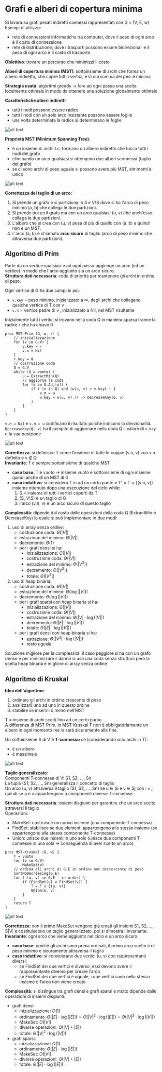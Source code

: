 # Grafi e alberi di copertura minima
Si lavora su grafi pesati indiretti connessi rappresentati con G = (V, E, w)  
Esempi di utilizzo:
- rete di connessioni informatiche tra computer, dove il peso di ogni arco è il costo di connessione
- rete di distribuzione, dove i trasporti possono essere bidirezionali e il peso di ogni arco è il costo di trasporto

**Obiettivo**: trovare un percorso che minimizzi il costo

**Alberi di copertura minima (MST)**: sottoinsieme di archi che forma un albero indiretto, che copre tutti i vertici, e la cui somma dei pesi è minima

**Strategia usata**: algoritmi greedy -> fare ad ogni passo una scelta localmente ottimale in modo da ottenere una soluzione globalmente ottimale

**Caratteristiche alberi indiretti**:
- tutti i nodi possono essere radice
- tutti i nodi con un solo arco insistente possono essere foglie
- una volta determinata la radice si determinano le foglie

![alt text](images/14_00.png)

**Proprietà MST (Minimum Spanning Tree)**:
- è un insieme di archi t.c. formano un albero indiretto che tocca tutti i nodi del grafo
- eliminando un arco qualsiasi si ottengono due alberi sconnessi (taglio del grafo)
- se ci sono archi di peso uguale si possono avere più MST, altrimenti è unico

![alt text](images/14_01.png)

**Correttezza del taglio di un arco**:
1. Si prende un grafo e si partiziona in S e V\S dove si ha l'arco di peso minimo (a, b) che collega le due partizioni.
2. Si prende poi un il grafo ma con un arco qualsiasi (u, v) che anch'esso collega le due partizioni.
3. L'albero che si crea con (u, v) pesa di più di quello con (a, b) e quindi non è un MST.
4. L'arco (a, b) è chiamato **arco sicuro** di taglio (arco di peso minimo che attraversa due partizioni).

## Algoritmo di Prim
Parte da un vertice qualsiasi e ad ogni passo aggiunge un arco (ed un vertice) in modo che l'arco aggiunto sia un arco sicuro.  
**Struttura dati necessaria**: coda di priorità per mantenere gli archi in ordine di peso.

Ogni vertice di G ha due campi in più:
- `v.key` = peso minimo, inizializzato a ∞, degli archi che collegano qualche vertice di T con v
- `v.π` = vertice padre di v , inizializzato a Nil, nel MST risultante

Inizialmente tutti i vertici si trovano nella coda Q in maniera sparsa tranne la radice r che ha chiave 0

```pseudocode
proc MST-Prim (G, w, r) {
    // inizializzazione
    for (v in G.V) {
        v.key = ∞
        v.π = Nil
    }
    r.key = 0
    // costruzione coda
    Q = G.V
    while (Q ≠ vuoto) {
        u = ExtractMin(Q)
        // aggiorna la coda
        for (v in G.Adj[u]) {
            if ( (v in Q) and (w(u, v) < v.key) ) {
                v.π = u
                v.key = w(u, v) // -> DecreaseKey(Q, v)
            }
        }
    }
}
```

`v.π = Nil` e `v.π = u` codificano il risultato poichè indicano la direzionalità.  
`DecreaseKey(Q, v)` ha il compito di aggiornare nella coda Q il valore di `v.key` e la sua posizione

![alt text](images/14_02.png)

**Correttezza**: si definisce T come l'insieme di tutte le coppie (v.π, v) con v.π definito e v $\notin$ Q  
**Invariante**: T è sempre sottoinsieme di qualche MST
- **caso base**: T è vuoto -> insieme vuoto è sottoinsieme di ogni insieme quindi anche di un MST di G
- **caso induttivo**: si considera T in ad un certo punto e T' = T ∪ {(v.π, v)} insieme ottenuto dopo una esecuzione del ciclo while:
    1. S = insieme di tutti i vertici coperti da T
    2. (S, V\S) è un taglio di G
    3. l'arco (v.π, v) è un arco sicuro di questo taglio

**Complessità**: dipende dal costo delle operazioni della coda Q (ExtractMin e DecreaseKey) la quale si può implementare in due modi:
1. uso di array senza ordine:
    - costruzione coda: $\Theta(|V|)$
    - estrazione del minimo: $\Theta(|V|)$
    - decremento: $\Theta(1)$
    - per i grafi densi si ha:
        - inizializzazione: $\Theta(|V|)$
        - costruzione coda: $\Theta(|V|)$
        - estrazione del minimo: $\Theta(|V^2|)$
        - decremento: $\Theta(|V^2|)$
        - totale: $\Theta(|V^2|)$
2. uso di heap binaria:
    - costruzione coda: $\Theta(|V|)$
    - estrazione del minimo: $\Theta(\log(|V|))$
    - decremento: $\Theta(\log(|V|))$
    - per i grafi sparsi con heap binaria si ha:
        - inizializzazione: $\Theta(|V|)$
        - costruzione coda: $\Theta(|V|)$
        - estrazione del minimo: $\Theta(|V| \cdot \log(|V|))$
        - decremento: $\Theta(|E| \cdot \log(|V|))$
        - totale: $\Theta(|E| \cdot \log(|V|))$
    - per i grafi densi con heap binaria si ha:
        - estrazione: $\Theta(|V^2| \cdot \log(|V|))$
        - resto uguale

Soluzione migliore per la complessità: il caso peggiore si ha con un grafo denso e per minimizzare il danno si usa una coda senza struttura però la scelta heap binaria è migliore di array senza ordine

## Algoritmo di Kruskal
**Idea dell'algoritmo**:
1. ordinare gli archi in ordine crescente di peso
2. analizzarli uno ad uno in questo ordine
3. stabilire se inserirli o meno nell'MST

T = insieme di archi scelti fino ad un certo punto  
A differenza di MST-Prim, in MST-Kruskal T non è obbligatoriamente un albero in ogni momento ma lo sarà sicuramente alla fine.

Un sottoinsieme S di V è **T-connesso** se (considerando solo archi in T):
- è un albero
- è massimale

![alt text](images/14_03.png)

**Taglio generalizzato**:  
Componenti T-connesse di V: S1, S2, ..., Sn  
La tupla (S1, S2, ..., Sn) generalizza il concetto di taglio  
Un arco (u, v) attraversa il taglio (S1, S2, ..., Sn) se u $\in$ Si e v $\in$ Sj con i $\neq$ j quindi se u e v appartengono a componenti diverse T-connesse

**Struttura dati necessaria**: insiemi disgiunti per garantire che un arco scelto attraversi il taglio  
Operazioni:
- MakeSet: costruisce un nuovo insieme (una componente T-connessa)
- FindSet: stabilisce se due elementi appartengono allo stesso insieme (se appartengono alla stessa componente T-connessa)
- Union: unisce due insiemi in uno solo (unisce due componenti T-connesse in una sola -> conseguenza di aver scelto un arco)

```pseudocode
proc MST-Kruskal (G, w) {
    T = vuoto
    for (v in G.V) 
        MakeSet(v)
    // ordina gli archi di G.E in ordine non decrescente di peso
    SortNoDecreasing(G.E)
    for ( (u, v) in G.E - in order) {
        if (FindSet(u) ≠ FindSet(v)) {
            T = T ∪ {(u, v)}
            Union(u, v)
        }
    }
    return T
}
```

![alt text](images/14_04.png)

**Correttezza**: con il primo MakeSet vengono già creati gli insiemi S1, S2, ..., S|V| e costituiscono un taglio generalizzato, poi si dimostra l'invariante:  
**Invariante**: ogni arco che viene aggiunto nel ciclo è un arco sicuro
- **caso base**: poichè gli archi sono prima ordinati, il primo arco scelto è di peso minimo e sicuramente attraversa il taglio
- **caso induttivo**: si considerano due vertici (u, v) con rappresentanti diversi:
    - se FindSet dei due vertici è diverso, essi devono avere il rappresentante diverso per creare l'arco
    - se FindSet dei due vertici è uguale, i due vertici sono nello stesso insieme e l'arco non viene creato

**Complessità**: si distingue tra grafi densi e grafi sparsi e molto dipende dalle operazioni di insiemi disgiunti:
- grafi densi:
    - inizializzazione: $O(1)$
    - ordinamento: $\Theta(|E| \cdot \log(|E|)) = \Theta(|V|^2 \cdot \log(|E|)) = \Theta(|V|^2 \cdot \log(|V|))$
    - MakeSet: $O(|V|)$
    - diverse operazioni: $O(|V| + |E|)$
    - totale: $\Theta(|V|^2 \cdot \log(|V|))$
- grafi sparsi:
    - inizializzazione: $O(1)$
    - ordinamento: $\Theta(|E| \cdot \log(|E|))$
    - MakeSet: $O(|V|)$
    - diverse operazioni: $O(|V| + |E|)$
    - totale: $\Theta(|E| \cdot \log(|E|))$